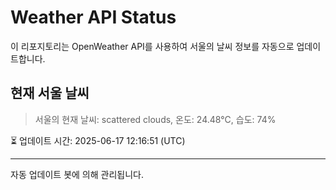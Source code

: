 
# Weather API Status

이 리포지토리는 OpenWeather API를 사용하여 서울의 날씨 정보를 자동으로 업데이트합니다.

## 현재 서울 날씨
> 서울의 현재 날씨: scattered clouds, 온도: 24.48°C, 습도: 74%

⏳ 업데이트 시간: 2025-06-17 12:16:51 (UTC)

---
자동 업데이트 봇에 의해 관리됩니다.
